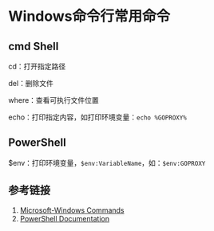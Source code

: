 # Windows命令行常用命令


## cmd Shell

cd：打开指定路径

del：删除文件

where：查看可执行文件位置

echo：打印指定内容，如打印环境变量：`echo %GOPROXY%`


## PowerShell

\$env：打印环境变量，`$env:VariableName`，如：`$env:GOPROXY`


## 参考链接
1. [Microsoft-Windows Commands](https://learn.microsoft.com/en-us/windows-server/administration/windows-commands/windows-commands)
2. [PowerShell Documentation](https://learn.microsoft.com/en-us/powershell/)

